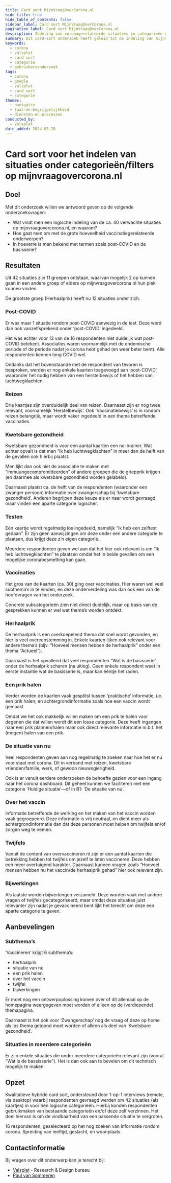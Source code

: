 ```yaml
---
title: Card sort MijnVraagOverCorona.nl
hide_title: true
hide_table_of_contents: false
sidebar_label: Card sort MijnVraagOverCorona.nl
pagination_label: Card sort MijnVraagOverCorona.nl
description: Indeling van coronagerelateerde situaties in categorieën en filters, om de navigatie en themastructuur van de site te verbeteren.
summary: Dit card-sort onderzoek heeft geleid tot de indeling van mijnvraagovercorona.nl in zes subthema's. De inzichten hebben algemeen begrip en associaties rondom de gebruikte terminologie in kaart gebracht. Binnen vaccinatiegerelateerde onderwerpen was niet direct een duidelijke schikking in subcategorieën. Deze konden uiteindelijk obv de aanvullende interviews wel worden geïdentificeerd.
keywords:
  - corona
  - valsplat
  - card sort
  - categorie
  - gebruikersonderzoek
tags:
  - corona
  - google
  - valsplat
  - card sort
  - categorie
themes:
  - navigatie
  - taal-en-begrijpelijkheid
  - diensten-en-processen
conducted_by:
  - Valsplat
date_added: 2024-05-28
---
```


<!-- @license CC0-1.0 -->

# Card sort voor het indelen van situaties onder categorieën/filters op mijnvraagovercorona.nl

## Doel

Met dit onderzoek willen we antwoord geven op de volgende onderzoeksvragen:

- Wat vindt men een logische indeling van de ca. 40 verwachte situaties op mijnvraagovercorona.nl, en waarom?
- Hoe gaat men om met de grote hoeveelheid vaccinatiegerelateerde onderwerpen?
- In hoeverre is men bekend met termen zoals post-COVID en de basisserie?

## Resultaten

Uit 42 situaties zijn 11 groepen ontstaan, waarvan mogelijk 2 op kunnen gaan in een andere groep of elders op mijnvraagovercorona.nl hun plek kunnen vinden.

De grootste groep (Herhaalprik) heeft nu 12 situaties onder zich.

### Post-COVID

Er was maar 1 situatie rondom post-COVID aanwezig in de test. Deze werd dan ook vanzelfsprekend onder ‘post-COVID’ ingedeeld.

Het was echter voor 13 van de 16 respondenten niet duidelijk wat post-COVID betekent. Associaties waren voornamelijk met de endemische periode of de periode nadat je corona hebt gehad (en weer beter bent). Alle respondenten kennen long COVID wel.

Ondanks dat het bovenstaande met de respondent van tevoren is besproken, werden er nog enkele kaarten toegevoegd aan ‘post-COVID’, waaronder het nodig hebben van een herstelbewijs of het hebben van luchtwegklachten.

### Reizen

Drie kaartjes zijn overduidelijk deel van reizen. Daarnaast zijn er nog twee relevant, voornamelijk ‘Herstelbewijs’. Ook ‘Vaccinatiebewijs’ is in rondom reizen belangrijk, maar wordt vaker ingedeeld in een thema betreffende vaccinaties.

### Kwetsbare gezondheid

Kwetsbare gezondheid is voor een aantal kaarten een no-brainer. Wat echter opvalt is dat men “Ik heb luchtwegklachten” in meer dan de helft van de gevallen ook hierbij plaatst.

Men lijkt dan ook niet de associatie te maken met “immuungecompromitteerden” of andere groepen die de griepprik krijgen (en daarmee als kwetsbare gezondheid worden gelabeld).

Daarnaast plaatst ca. de helft van de respondenten (waaronder een zwanger persoon) informatie over zwangerschap bij ‘kwetsbare gezondheid’. Anderen begrijpen deze keuze als er naar wordt gevraagd, maar vinden een aparte categorie logischer.

### Testen

Eén kaartje wordt regelmatig los ingedeeld, namelijk “Ik heb een zelftest gedaan”. Er zijn geen aanwijzingen om deze onder een andere categorie te plaatsen, dus krijgt deze z’n eigen categorie.

Meerdere respondenten geven wel aan dat het hier ook relevant is om “Ik heb luchtwegklachten” te plaatsen omdat het in beide gevallen om een mogelijke coronabesmetting kan gaan.

### Vaccinaties

Het gros van de kaarten (ca. 30) ging over vaccinaties. Hier waren wel veel subthema’s in te vinden, en deze onderverdeling was dan ook een van de hoofdvragen van het onderzoek.

Concrete subcategorieën zien niet direct duidelijk, maar op basis van de gesprekken kunnen er wel wat thema’s worden ontdekt.

### Herhaalprik

De herhaalprik is een overkoepelend thema dat snel wordt gevonden, en hier is veel overeenstemming in. Enkele kaarten lijken ook relevant voor andere thema’s (bijv. “Hoeveel mensen hebben de herhaalprik” onder een thema “Actueel”).

Daarnaast is het opvallend dat veel respondenten “Wat is de basisserie” onder de herhaalprik scharen (na uitleg). Geen enkele respondent weet in eerste instantie wat de basisserie is, maar kan ééntje het raden.

### Een prik halen

Verder worden de kaarten vaak gesplitst tussen ‘praktische’ informatie, i.e. een prik halen; en achtergrondinformatie zoals hoe een vaccin wordt gemaakt.

Omdat we het ook makkelijk willen maken om een prik te halen voor degenen die dat willen wordt dit een losse categorie. Deze heeft ingangen naar een prik plannen/halen maar ook direct relevante informatie m.b.t. het (mogen) halen van een prik.

### De situatie van nu

Veel respondenten geven aan nog regelmatig te zoeken naar hoe het er nu voor staat met corona. Dit in verband met reizen, kwetsbare vrienden/familie, werk, of gewoon nieuwsgierigheid.

Ook is er vanuit eerdere onderzoeken de behoefte gezien voor een ingang naar het corona dashboard.
Dit geheel kunnen we faciliteren met een categorie ‘Huidige situatie’—of in B1: ‘De situatie van nu’.

### Over het vaccin

Informatie betreffende de werking en het maken van het vaccin worden vaak gegroepeerd. Deze informatie is vrij neutraal, en dient meer als achtergrondinformatie dan dat deze personen moet helpen om twijfels en/of zorgen weg te nemen.

### Twijfels

Vanuit de content van overvaccineren.nl zijn er een aantal kaarten die betrekking hebben tot twijfels om jezelf te laten vaccineren. Deze hebben een meer overtuigend karakter. Daarnaast kunnen vragen zoals “Hoeveel mensen hebben nu het vaccin/de herhaalprik gehad” hier ook relevant zijn.

### Bijwerkingen

Als laatste worden bijwerkingen verzameld. Deze worden vaak met andere vragen of twijfels gecategoriseerd, maar omdat deze situaties juist relevanter zijn nadat je gevaccineerd bent lijkt het terecht om deze een aparte categorie te geven.

## Aanbevelingen

### Subthema’s

‘Vaccineren’ krijgt 6 subthema’s:

- herhaalprik
- situatie van nu
- een prik halen
- over het vaccin
- twijfel
- bijwerkingen

Er moet nog een ontwerpoplossing komen over of dit allemaal op de homepagina weergegeven moet worden of alleen op de (verdiepende) themapagina.

Daarnaast is het ook voor ‘Zwangerschap’ nog de vraag of deze op home als los thema getoond moet worden of alleen als deel van ‘Kwetsbare gezondheid’.

### Situaties in meerdere categorieën

Er zijn enkele situaties die onder meerdere categorieën relevant zijn (vooral “Wat is de bassisserie”). Het is dan ook aan te bevelen om dit technisch mogelijk te maken.

## Opzet

Kwalitatieve hybride card sort, ondersteund door 1-op-1 interviews (remote, via desktop) waarbij respondenten gevraagd werden om 42 situaties (als kaartjes) in voor hen logische categorieën. Hierbij konden respondenten gebruikmaken van bestaande categorieën en/of deze zelf verzinnen. Het doel hiervan is om de vindbaarheid van een passende situatie te vergroten.

16 respondenten, geselecteerd op het nog zoeken van informatie rondom corona. Spreiding van leeftijd, geslacht, en woonplaats.

## Contactinformatie

Bij vragen over dit onderwerp kan je terecht bij:

- [Valsplat](https://www.valsplat.nl) - Research & Design bureau
- [Paul van Sommeren](mailto:paul@valsplat.nl)
